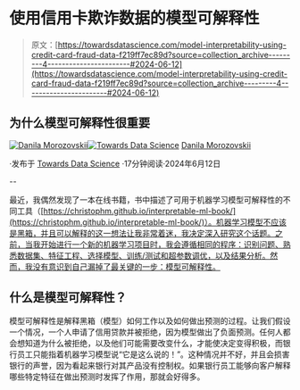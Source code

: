 # 使用信用卡欺诈数据的模型可解释性

> 原文：[https://towardsdatascience.com/model-interpretability-using-credit-card-fraud-data-f219ff7ec89d?source=collection_archive---------4-----------------------#2024-06-12](https://towardsdatascience.com/model-interpretability-using-credit-card-fraud-data-f219ff7ec89d?source=collection_archive---------4-----------------------#2024-06-12)

## 为什么模型可解释性很重要

[](https://dan-to.medium.com/?source=post_page---byline--f219ff7ec89d--------------------------------)[![Danila Morozovskii](../Images/d53b987de52b8c2d4ce264b142b05950.png)](https://dan-to.medium.com/?source=post_page---byline--f219ff7ec89d--------------------------------)[](https://towardsdatascience.com/?source=post_page---byline--f219ff7ec89d--------------------------------)[![Towards Data Science](../Images/a6ff2676ffcc0c7aad8aaf1d79379785.png)](https://towardsdatascience.com/?source=post_page---byline--f219ff7ec89d--------------------------------) [Danila Morozovskii](https://dan-to.medium.com/?source=post_page---byline--f219ff7ec89d--------------------------------)

·发布于 [Towards Data Science](https://towardsdatascience.com/?source=post_page---byline--f219ff7ec89d--------------------------------) ·17分钟阅读·2024年6月12日

--

最近，我偶然发现了一本在线书籍，书中描述了可用于机器学习模型可解释性的不同工具（[https://christophm.github.io/interpretable-ml-book/](https://christophm.github.io/interpretable-ml-book/)）。机器学习模型不应该是黑箱，并且可以解释的这一想法让我非常着迷，我决定深入研究这个话题。之前，当我开始进行一个新的机器学习项目时，我会遵循相同的程序：识别问题、熟悉数据集、特征工程、选择模型、训练/测试和超参数调优，以及结果分析。然而，我没有意识到自己漏掉了最关键的一步：模型可解释性。

## 什么是模型可解释性？

模型可解释性是解释黑箱（模型）如何工作以及如何做出预测的过程。让我们假设一个情况，一个人申请了信用贷款并被拒绝，因为模型做出了负面预测。任何人都会想知道为什么被拒绝，以及他们可能需要改变什么，才能使决定变得积极，而银行员工只能指着机器学习模型说“它是这么说的！”。这种情况并不好，并且会损害银行的声誉，因为看起来银行对其产品没有控制权。如果银行员工能够向客户解释哪些特定特征在做出预测时发挥了作用，那就会好得多。
